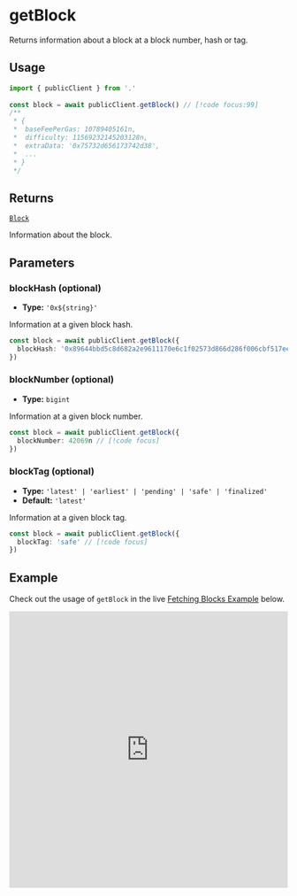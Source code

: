 # getBlock

Returns information about a block at a block number, hash or tag.

## Usage

```ts
import { publicClient } from '.'
 
const block = await publicClient.getBlock() // [!code focus:99]
/**
 * {
 *  baseFeePerGas: 10789405161n,
 *  difficulty: 11569232145203128n,
 *  extraData: '0x75732d656173742d38',
 *  ...
 * }
 */
```

## Returns

[`Block`](/docs/glossary/types#TODO)

Information about the block.

## Parameters

### blockHash (optional)

- **Type:** `'0x${string}'`

Information at a given block hash.

```ts
const block = await publicClient.getBlock({
  blockHash: '0x89644bbd5c8d682a2e9611170e6c1f02573d866d286f006cbf517eec7254ec2d' // [!code focus]
})
```

### blockNumber (optional)

- **Type:** `bigint`

Information at a given block number.

```ts
const block = await publicClient.getBlock({
  blockNumber: 42069n // [!code focus]
})
```

### blockTag (optional)

- **Type:** `'latest' | 'earliest' | 'pending' | 'safe' | 'finalized'`
- **Default:** `'latest'`

Information at a given block tag.

```ts
const block = await publicClient.getBlock({
  blockTag: 'safe' // [!code focus]
})
```

## Example

Check out the usage of `getBlock` in the live [Fetching Blocks Example](https://stackblitz.com/github/wagmi-dev/viem/tree/main/examples/blocks/fetching-blocks) below.

<!-- TODO: Replace before launch: <iframe frameborder="0" width="100%" height="500px" src="https://stackblitz.com/github/wagmi-dev/viem/tree/main/examples/blocks/fetching-blocks?embed=1&file=index.ts&hideNavigation=1&hideDevTools=true&terminalHeight=0"></iframe> -->
<iframe frameborder="0" width="100%" height="500px" src="https://stackblitz.com/edit/viem-fetching-blocks?embed=1&file=index.ts&hideNavigation=1&hideDevTools=true&terminalHeight=0"></iframe>